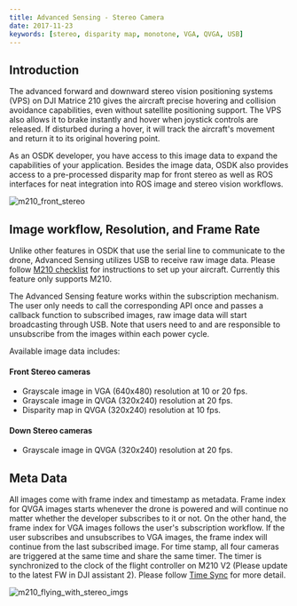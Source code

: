 ```yaml
---
title: Advanced Sensing - Stereo Camera
date: 2017-11-23
keywords: [stereo, disparity map, monotone, VGA, QVGA, USB]
---
```


## Introduction

The advanced forward and downward stereo vision positioning systems (VPS) on DJI Matrice 210 gives the aircraft precise hovering and collision avoidance capabilities, even without satellite positioning support. The VPS also allows it to brake instantly and hover when joystick controls are released. If disturbed during a hover, it will track the aircraft's movement and return it to its original hovering point. 

As an OSDK developer, you have access to this image data to expand the capabilities of your application. Besides the image data, OSDK also provides access to a pre-processed disparity map for front stereo as well as ROS interfaces for neat integration into ROS image and stereo vision workflows.

![m210_front_stereo](../../images/guides/m210_stereo_composite.png)

## Image workflow, Resolution, and Frame Rate

Unlike other features in OSDK that use the serial line to communicate to the drone, Advanced Sensing utilizes USB to receive raw image data. Please follow [M210 checklist](../M210-Docs/main.html) for instructions to set up your aircraft. Currently this feature only supports M210.

The Advanced Sensing feature works within the subscription mechanism. The user only needs to call the corresponding API once and passes a callback function to subscribed images, raw image data will start broadcasting through USB. Note that users need to and are responsible to unsubscribe from the images within each power cycle.

Available image data includes:

#### Front Stereo cameras

* Grayscale image in VGA (640x480) resolution at 10 or 20 fps.
* Grayscale image in QVGA (320x240) resolution at 20 fps.
* Disparity map in QVGA (320x240) resolution at 10 fps.

#### Down Stereo cameras

* Grayscale image in QVGA (320x240) resolution at 20 fps.

## Meta Data

All images come with frame index and timestamp as metadata. Frame index for QVGA images starts whenever the drone is powered and will continue no matter whether the developer subscribes to it or not. On the other hand, the frame index for VGA images follows the user's subscription workflow. If the user subscribes and unsubscribes to VGA images, the frame index will continue from the last subscribed image. For time stamp, all four cameras are triggered at the same time and share the same timer. The timer is synchronized to the clock of the flight controller on M210 V2 (Please update to the latest FW in DJI assistant 2). 
Please follow [Time Sync](../guides/component-guide-time-sync.html) for more detail. 

![m210_flying_with_stereo_imgs](../../images/samples/m210_all_image.gif)



